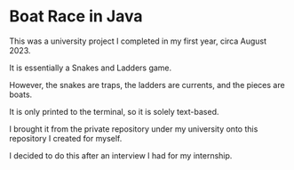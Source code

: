 # Boat Race in Java

This was a university project I completed in my first year, circa August 2023. 

It is essentially a Snakes and Ladders game. 

However, the snakes are traps, the ladders are currents, and the pieces are boats. 

It is only printed to the terminal, so it is solely text-based. 

I brought it from the private repository under my university onto this repository I created for myself. 

I decided to do this after an interview I had for my internship. 
